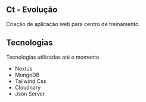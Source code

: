## Ct - Evolução

Criação de aplicação web para centro de treinamento.

## Tecnologias

Tecnologias utilizadas até o momento.

- NextJs
- MongoDB
- Tailwind Css
- Cloudnary
- Json Server 